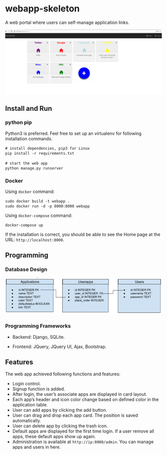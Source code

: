 # webapp-skeleton
A web portal where users can self-manage application links.

[home]: ./assets/home.PNG
[db-design]: ./assets/db_design.PNG

![alt text][home]

## Install and Run

### python pip
Python3 is preferred. Feel free to set up an virtualenv for following installation commands.
```
# install dependencies, pip3 for Linux 
pip install -r requirements.txt

# start the web app
python manage.py runserver
```
### Docker
Using `docker` command:
```
sudo docker build -t webapp .
sudo docker run -d -p 8000:8000 webapp
```

Using `docker-compose` command:
```
docker-compose up
```

If the installation is correct, you should be able to see the Home page at the URL: `http://localhost:8000`.

## Programming
### Database Design

![alt text][db-design]


### Programming Frameworks
- Backend: Django, SQLite.

- Frontend: JQuery, JQuery UI, Ajax, Bootstrap.

## Features
The web app achieved following functions and features:
- Login control.
- Signup function is added.
- After login, the user’s associate apps are displayed in card layout. 
- Each app’s header and icon color change based on defined color in the application table.
- User can add apps by clicking the add button. 
- User can drag and drop each app card. The position is saved automatically.
- User can delete app by clicking the trash icon.
- Default apps are displayed for the first time login. If a user remove all apps, these default apps show up again.
- Administration is available at `http://ip:8000/admin`. You can manage apps and users in here. 
